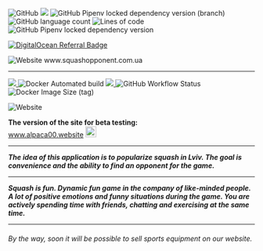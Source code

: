 
<img alt="GitHub" src="https://img.shields.io/github/license/alpaca00/squash-opponent?color=aas">  <img src="https://img.shields.io/badge/code%20style-black-000000.svg" />  <img alt="GitHub Pipenv locked dependency version (branch)" src="https://img.shields.io/github/pipenv/locked/dependency-version/alpaca00/squash-opponent/dev/black/main?color=white">  <img alt="GitHub language count" src="https://img.shields.io/github/languages/count/alpaca00/squash-opponent?color=yellow&logo=Python">  <img alt="Lines of code" src="https://img.shields.io/tokei/lines/github/alpaca00/squash-opponent?color=brown">  <img alt="GitHub Pipenv locked dependency version" src="https://img.shields.io/github/pipenv/locked/dependency-version/metabolize/rq-dashboard-on-heroku/flask"> 


<a href="https://www.digitalocean.com/?refcode=6d28408341ba&utm_campaign=Referral_Invite&utm_medium=Referral_Program&utm_source=badge"><img src="https://web-platforms.sfo2.digitaloceanspaces.com/WWW/Badge%202.svg" alt="DigitalOcean Referral Badge" /></a>

<img alt="Website" src="https://img.shields.io/website?color=blue&down_color=green&down_message=offline&style=for-the-badge&up_color=red&up_message=offline&url=http%3A%2F%2Fsquashopponent.com.ua">  
www.squashopponent.com.ua<hr>

<a href='http://161.35.199.243:8080/job/sqaush-opponent%20ui%20test/'><img src='http://161.35.199.243:8080/buildStatus/icon?job=sqaush-opponent+ui+test'>    </a><img alt="Docker Automated build" src="https://img.shields.io/docker/automated/jrottenberg/ffmpeg.svg"> <a href="https://codecov.io/gh/Alpaca00/squash-opponent">
  <img src="https://codecov.io/gh/Alpaca00/squash-opponent/branch/main/graph/badge.svg?token=ZSRCNYRWU7"/>
</a>  <img alt="GitHub Workflow Status" src="https://img.shields.io/github/workflow/status/alpaca00/squash-opponent/Codecov?label=tests&logo=Github&logoColor=red">   <img alt="Docker Image Size (tag)" src="https://img.shields.io/docker/image-size/alpaca00/opponent/latest?color=blue&label=docker%20image%20size&logo=Docker&style=plastic"> 

<img alt="Website" src="https://img.shields.io/website?color=blue&down_color=green&down_message=online&style=for-the-badge&up_color=red&up_message=offline&url=http%3A%2F%2Falpaca00.website">   


**The version of the site for beta testing:**   
www.alpaca00.website   <img src="https://github.com/Alpaca00/squash-opponent/blob/main/opponent_app/static/img/squash-ball.png" width="22" height="22" alt="ball"/><hr> 

***The idea of this application is to popularize squash in Lviv. 
The goal is convenience and the ability to find an opponent for the game.***<hr>

***Squash is fun.
Dynamic fun game in the company of like-minded people. 
A lot of positive emotions and funny situations during the game. 
You are actively spending time with friends, chatting and exercising at the same time.*** <hr>

###### By the way, soon it will be possible to sell sports equipment on our website.
